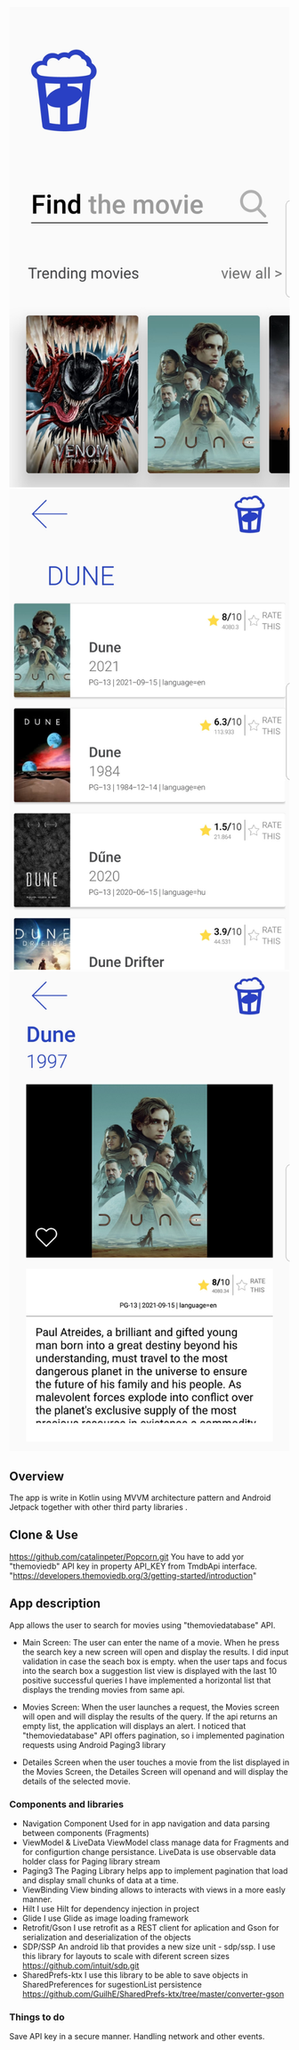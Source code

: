 ![screen1](screens/screen1.jpg)
![screen1](screens/screen2.jpg)
![screen1](screens/screen3.jpg)

## Overview ##
The app is write in Kotlin using MVVM architecture pattern and Android Jetpack together with other third party libraries .

## Clone & Use ##
https://github.com/catalinpeter/Popcorn.git
You have to add yor "themoviedb" API key in property API_KEY from TmdbApi interface.
"https://developers.themoviedb.org/3/getting-started/introduction"

## App description ##
App allows the user to search for movies using "themoviedatabase" API.

* Main Screen:
The user can enter the name of a movie.
When he press the search key a new screen will open and display the results.
I did input validation in case the seach box is empty.
when the user taps and focus into the search box a suggestion list view is displayed with the last 10 positive successful queries
I have implemented a horizontal list that displays the trending movies from same api.

* Movies Screen:
When the user launches a request, the Movies screen will open and will display the results of the query.
If the api returns an empty list, the application will displays an alert.
I noticed that "themoviedatabase" API offers pagination, so i implemented pagination requests using Android Paging3 library

* Detailes Screen
when the user touches a movie from the list displayed in the Movies Screen, the Detailes Screen will openand and will display the details of the selected movie.



### Components and libraries ###
* Navigation Component
Used for in app navigation and data parsing between components (Fragments)
* ViewModel & LiveData
ViewModel class manage data for Fragments and for configurtion change persistance.
LiveData is use observable data holder class for Paging library stream
* Paging3
The Paging Library helps app to implement pagination that load and display small chunks of data at a time.
* ViewBinding
View binding allows to interacts with views in a more easly manner.
* Hilt
I use Hilt for dependency injection in project
* Glide
I use Glide as image loading framework
* Retrofit/Gson
I use retrofit as a REST client for aplication and Gson for serialization and deserialization of the objects
* SDP/SSP
An android lib that provides a new size unit - sdp/ssp.
I use this library for layouts to scale with diferent screen sizes
https://github.com/intuit/sdp.git
* SharedPrefs-ktx
I use this library to be able to save objects in SharedPreferences for sugestionList persistence
https://github.com/GuilhE/SharedPrefs-ktx/tree/master/converter-gson

### Things to do ###
Save API key in a secure manner.
Handling network and other events.




